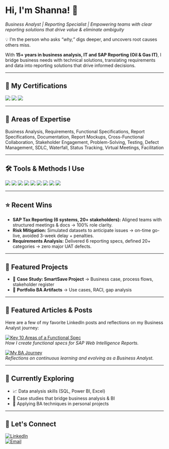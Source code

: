 # Hi, I'm Shanna! 👋
*Business Analyst | Reporting Specialist | Empowering teams with clear reporting solutions that drive value & eliminate ambiguity* 

💡 I’m the person who asks *“why,”* digs deeper, and uncovers root causes others miss.  

With **15+ years in business analysis, IT and SAP Reporting (Oil & Gas IT)**, I bridge business needs with technical solutions, translating requirements and data into reporting solutions that drive informed decisions.  

---

## 🏅 My Certifications
<div>
<img src="https://img.shields.io/badge/-CCBA-0056A1?&style=for-the-badge&logo=IIBA&logoColor=white">
<img src="https://img.shields.io/badge/-CBDA-0056A1?&style=for-the-badge&logo=IIBA&logoColor=white">
<img src="https://img.shields.io/badge/-CSPO-FF6F00?&style=for-the-badge&logo=ScrumAlliance&logoColor=white" /> 
</div>

---

## 📌 Areas of Expertise  
Business Analysis, Requirements, Functional Specifications, Report Specifications, Documentation, Report Mockups, Cross-Functional Collaboration, Stakeholder Engagement, Problem-Solving, Testing, Defect Management, SDLC, Waterfall, Status Tracking, Virtual Meetings, Facilitation   

---

## 🛠️ Tools & Methods I Use  
<div>
<img src="https://img.shields.io/badge/-Excel-217346?&style=for-the-badge&logo=microsoftexcel&logoColor=white" />
<img src="https://img.shields.io/badge/-SQL-CC2927?&style=for-the-badge&logo=microsoftsqlserver&logoColor=white" />
<img src="https://img.shields.io/badge/-draw.io-F08705?&style=for-the-badge&logo=diagrams.net&logoColor=white" />
<img src="https://img.shields.io/badge/-Jira-0052CC?&style=for-the-badge&logo=jira&logoColor=white" />
<img src="https://img.shields.io/badge/-Canva-00C4CC?&style=for-the-badge&logo=Canva&logoColor=white" />
<img src="https://img.shields.io/badge/-SAP-0FAAFF?&style=for-the-badge&logo=SAP&logoColor=white" />
<img src="https://img.shields.io/badge/-SharePoint-03787C?&style=for-the-badge&logo=MicrosoftSharePoint&logoColor=white" />
<img src="https://img.shields.io/badge/-HP%20ALM-0096D6?&style=for-the-badge&logo=MicroFocus&logoColor=white" />
<img src="https://img.shields.io/badge/-MS%20Teams-6264A7?&style=for-the-badge&logo=microsoftteams&logoColor=white" />
</div>

---

## ⭐ Recent Wins  
- **SAP Tax Reporting (6 systems, 20+ stakeholders):** Aligned teams with structured meetings & docs → 100% role clarity.  
- **Risk Mitigation:** Simulated datasets to anticipate issues → on-time go-live, avoided 3-week delay + penalties.  
- **Requirements Analysis:** Delivered 6 reporting specs, defined 20+ categories → zero major UAT defects.

---

## 📂 Featured Projects  
- 📑 **Case Study: SmartSave Project** → Business case, process flows, stakeholder register  
- 📝 **Portfolio BA Artifacts** → Use cases, RACI, gap analysis

---
  
## 📝 Featured Articles & Posts

Here are a few of my favorite LinkedIn posts and reflections on my Business Analyst journey:

[![Key 10 Areas of a Functional Spec](https://img.shields.io/badge/-Key%2010%20Areas%20of%20a%20Functional%20Spec-0A66C2?&style=for-the-badge&logo=linkedin&logoColor=white)](https://www.linkedin.com/posts/shanna-fillmore_functional-specification-key-areas-activity-7308850854072070144-Gl6X?utm_source=social_share_send&utm_medium=member_desktop_web&rcm=ACoAAAKOgYABGN0oO9ECDTrjLJy55qBdoAgvXMY)  
*How I create functional specs for SAP Web Intelligence Reports.*

[![My BA Journey](https://img.shields.io/badge/-My%20BA%20Journey-0A66C2?&style=for-the-badge&logo=linkedin&logoColor=white)](https://www.linkedin.com/pulse/my-journey-business-analyst-shanna-fillmore-1yjfc/)  
*Reflections on continuous learning and evolving as a Business Analyst.*

---

## 🎯 Currently Exploring  
- 📈 Data analysis skills (SQL, Power BI, Excel)  
- 🧩 Case studies that bridge business analysis & BI  
- 🌱 Applying BA techniques in personal projects

---

## 🤝 Let's Connect
[![LinkedIn](https://img.shields.io/badge/-LinkedIn-0A66C2?&style=for-the-badge&logo=linkedin&logoColor=white)](https://www.linkedin.com/in/shanna-fillmore/)  
[![Email](https://img.shields.io/badge/-Email-D14836?&style=for-the-badge&logo=gmail&logoColor=white)](mailto:shanna.l.fillmore@gmail.com)  





<!--
**shanna-f/shanna-f** is a ✨ _special_ ✨ repository because its `README.md` (this file) appears on your GitHub profile.

Here are some ideas to get you started:

- 🔭 I’m currently working on ...
- 🌱 I’m currently learning ...
- 💬 Ask me about ...
- 📫 How to reach me: ...
- ⚡ Fun fact: ...
-->
